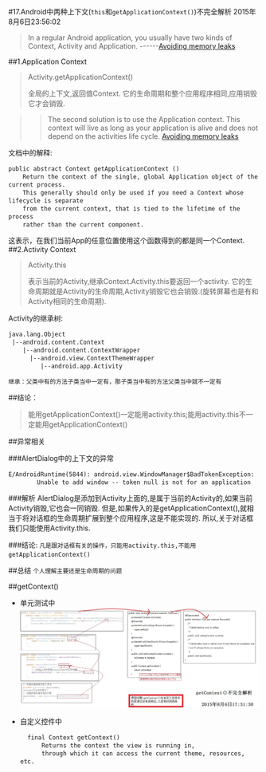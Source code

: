 #17.Android中两种上下文(`this`和`getApplicationContext()`)不完全解析
2015年8月6日23:56:02

>In a regular Android application, you usually have two kinds of Context, Activity and Application.
------[Avoiding memory leaks](http://android-developers.blogspot.com/2009/01/avoiding-memory-leaks.html)

##1.Application Context 
>Activity.getApplicationContext()
>
>全局的上下文,返回值Context.
>它的生命周期和整个应用程序相同,应用销毁它才会销毁.

>>The second solution is to use the Application context. This context will live as long as your application is alive and does not depend on the activities life cycle. 
>>[Avoiding memory leaks](http://android-developers.blogspot.com/2009/01/avoiding-memory-leaks.html)

文档中的解释:

	public abstract Context getApplicationContext ()
		Return the context of the single, global Application object of the current process. 
		This generally should only be used if you need a Context whose lifecycle is separate 
		from the current context, that is tied to the lifetime of the process
		rather than the current component.
这表示，在我们当前App的任意位置使用这个函数得到的都是同一个Context.
##2.Activity Context
>Activity.this
>
>表示当前的Activity,继承Context.Activity.this要返回一个activity.
>它的生命周期就是Activity的生命周期,Activity销毁它也会销毁.(旋转屏幕也是有和Activity相同的生命周期).

Activity的继承树:

	java.lang.Object
	 |--android.content.Context
	  	|--android.content.ContextWrapper
	  	  |--android.view.ContextThemeWrapper
	  	  	 |--android.app.Activity



`继承：父类中有的方法子类当中一定有，那子类当中有的方法父类当中就不一定有`

##结论：
>能用getApplicationContext()一定能用activity.this;能用activity.this不一定能用getApplicationContext() 

##异常相关
	
###AlertDialog中的上下文的异常

	E/AndroidRuntime(5844): android.view.WindowManager$BadTokenException: 
			Unable to add window -- token null is not for an application
###解析
	AlertDialog是添加到Activity上面的,是属于当前的Activity的,如果当前Activity销毁,它也会一同销毁.
	但是,如果传入的是getApplicationContext(),就相当于将对话框的生命周期扩展到整个应用程序,这是不能实现的.
	所以,关于对话框我们只能使用Activity.this.

###结论:
`凡是跟对话框有关的操作，只能用activity.this,不能用getApplicationContext()`
	
##总结
`个人理解主要还是生命周期的问题`


##getContext()
- 单元测试中
![](./images/getContext()不完全解析.jpg)
- 自定义控件中

		final Context getContext()
			Returns the context the view is running in, 
			through which it can access the current theme, resources, etc.












